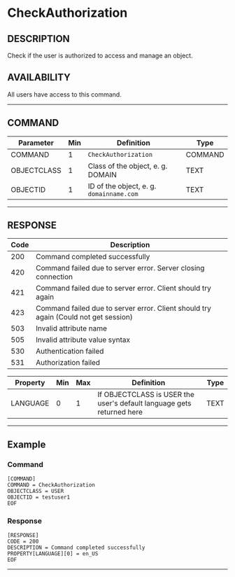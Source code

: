 # CheckAuthorization

## DESCRIPTION
Check if the user is authorized to access and manage an object.

## AVAILABILITY
All users have access to this command.

----
## COMMAND

Parameter | Min | Definition | Type
---- | ---- | ---- | ----
COMMAND | 1 | `CheckAuthorization` | COMMAND
OBJECTCLASS | 1 | Class of the object, e. g. DOMAIN | TEXT
OBJECTID | 1 | ID of the object, e. g. `domainname.com` | TEXT

----
## RESPONSE

Code | Description
---- | ----
200 | Command completed successfully
420 | Command failed due to server error. Server closing connection
421 | Command failed due to server error. Client should try again
423 | Command failed due to server error. Client should try again (Could not get session)
503 | Invalid attribute name
505 | Invalid attribute value syntax
530 | Authentication failed
531 | Authorization failed


Property | Min | Max | Definition | Type
---- | ---- | ---- | ---- | ----
LANGUAGE | 0 | 1 | If OBJECTCLASS is USER the user's default language gets returned here  | TEXT


----
## Example

### Command

```
[COMMAND]
COMMAND = CheckAuthorization
OBJECTCLASS = USER
OBJECTID = testuser1
EOF
```
### Response

```
[RESPONSE]
CODE = 200
DESCRIPTION = Command completed successfully
PROPERTY[LANGUAGE][0] = en_US
EOF
```

----
